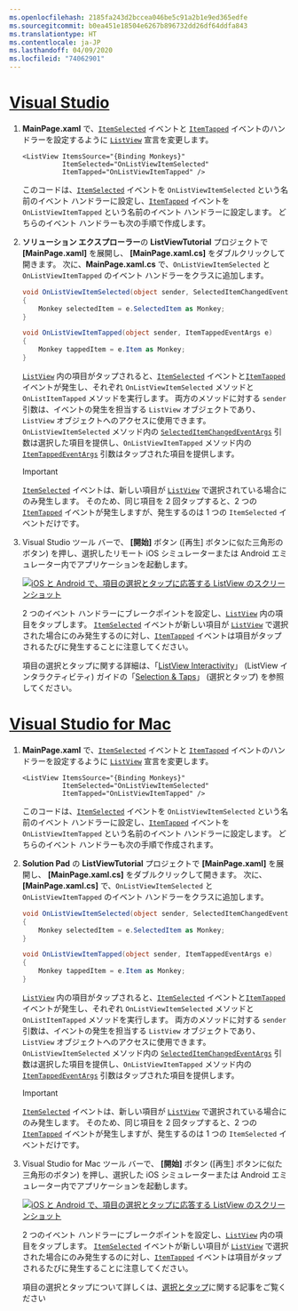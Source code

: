 ```yaml
---
ms.openlocfilehash: 2185fa243d2bccea046be5c91a2b1e9ed365edfe
ms.sourcegitcommit: b0ea451e18504e6267b896732dd26df64ddfa843
ms.translationtype: HT
ms.contentlocale: ja-JP
ms.lasthandoff: 04/09/2020
ms.locfileid: "74062901"
---
```

# <a name="visual-studio"></a>[Visual Studio](#tab/vswin)

1. **MainPage.xaml** で、[`ItemSelected`](xref:Xamarin.Forms.ListView.ItemSelected) イベントと [`ItemTapped`](xref:Xamarin.Forms.ListView.ItemTapped) イベントのハンドラーを設定するように [`ListView`](xref:Xamarin.Forms.ListView) 宣言を変更します。

    ```xaml
    <ListView ItemsSource="{Binding Monkeys}"
              ItemSelected="OnListViewItemSelected"
              ItemTapped="OnListViewItemTapped" />
    ```

    このコードは、[`ItemSelected`](xref:Xamarin.Forms.ListView.ItemSelected) イベントを `OnListViewItemSelected` という名前のイベント ハンドラーに設定し、[`ItemTapped`](xref:Xamarin.Forms.ListView.ItemTapped) イベントを `OnListViewItemTapped` という名前のイベント ハンドラーに設定します。 どちらのイベント ハンドラーも次の手順で作成します。

1. **ソリューション エクスプローラー**の **ListViewTutorial** プロジェクトで **[MainPage.xaml]** を展開し、 **[MainPage.xaml.cs]** をダブルクリックして開きます。 次に、**MainPage.xaml.cs** で、`OnListViewItemSelected` と `OnListViewItemTapped` のイベント ハンドラーをクラスに追加します。

    ```csharp
    void OnListViewItemSelected(object sender, SelectedItemChangedEventArgs e)
    {
        Monkey selectedItem = e.SelectedItem as Monkey;
    }

    void OnListViewItemTapped(object sender, ItemTappedEventArgs e)
    {
        Monkey tappedItem = e.Item as Monkey;
    }
    ```

    [`ListView`](xref:Xamarin.Forms.ListView) 内の項目がタップされると、[`ItemSelected`](xref:Xamarin.Forms.ListView.ItemSelected) イベントと[`ItemTapped`](xref:Xamarin.Forms.ListView.ItemTapped) イベントが発生し、それぞれ `OnListViewItemSelected` メソッドと `OnListItemTapped` メソッドを実行します。 両方のメソッドに対する `sender` 引数は、イベントの発生を担当する `ListView` オブジェクトであり、`ListView` オブジェクトへのアクセスに使用できます。 `OnListViewItemSelected` メソッド内の [`SelectedItemChangedEventArgs`](xref:Xamarin.Forms.SelectedItemChangedEventArgs) 引数は選択した項目を提供し、`OnListViewItemTapped` メソッド内の [`ItemTappedEventArgs`](xref:Xamarin.Forms.ItemTappedEventArgs) 引数はタップされた項目を提供します。

    > [!IMPORTANT]
    > [`ItemSelected`](xref:Xamarin.Forms.ListView.ItemSelected) イベントは、新しい項目が [`ListView`](xref:Xamarin.Forms.ListView) で選択されている場合にのみ発生します。 そのため、同じ項目を 2 回タップすると、2 つの [`ItemTapped`](xref:Xamarin.Forms.ListView.ItemTapped) イベントが発生しますが、発生するのは 1 つの `ItemSelected` イベントだけです。

1. Visual Studio ツール バーで、 **[開始]** ボタン ([再生] ボタンに似た三角形のボタン) を押し、選択したリモート iOS シミュレーターまたは Android エミュレーター内でアプリケーションを起動します。

    [![iOS と Android で、項目の選択とタップに応答する ListView のスクリーンショット](../images/item-selection.png "ListView 項目の選択")](../images/item-selection-large.png#lightbox "ListView 項目の選択")

    2 つのイベント ハンドラーにブレークポイントを設定し、[`ListView`](xref:Xamarin.Forms.ListView) 内の項目をタップします。 [`ItemSelected`](xref:Xamarin.Forms.ListView.ItemSelected) イベントが新しい項目が [`ListView`](xref:Xamarin.Forms.ListView) で選択された場合にのみ発生するのに対し、[`ItemTapped`](xref:Xamarin.Forms.ListView.ItemTapped) イベントは項目がタップされるたびに発生することに注意してください。

    項目の選択とタップに関する詳細は、「[ListView Interactivity](~/xamarin-forms/user-interface/listview/interactivity.md)」 (ListView インタラクティビティ) ガイドの「[Selection & Taps](~/xamarin-forms/user-interface/listview/interactivity.md#selection-and-taps)」 (選択とタップ) を参照してください。

# <a name="visual-studio-for-mac"></a>[Visual Studio for Mac](#tab/vsmac)

1. **MainPage.xaml** で、[`ItemSelected`](xref:Xamarin.Forms.ListView.ItemSelected) イベントと [`ItemTapped`](xref:Xamarin.Forms.ListView.ItemTapped) イベントのハンドラーを設定するように [`ListView`](xref:Xamarin.Forms.ListView) 宣言を変更します。

    ```xaml
    <ListView ItemsSource="{Binding Monkeys}"
              ItemSelected="OnListViewItemSelected"
              ItemTapped="OnListViewItemTapped" />
    ```

    このコードは、[`ItemSelected`](xref:Xamarin.Forms.ListView.ItemSelected) イベントを `OnListViewItemSelected` という名前のイベント ハンドラーに設定し、[`ItemTapped`](xref:Xamarin.Forms.ListView.ItemTapped) イベントを `OnListViewItemTapped` という名前のイベント ハンドラーに設定します。 どちらのイベント ハンドラーも次の手順で作成されます。

1. **Solution Pad** の **ListViewTutorial** プロジェクトで **[MainPage.xaml]** を展開し、 **[MainPage.xaml.cs]** をダブルクリックして開きます。 次に、 **[MainPage.xaml.cs]** で、`OnListViewItemSelected` と `OnListViewItemTapped` のイベント ハンドラーをクラスに追加します。

    ```csharp
    void OnListViewItemSelected(object sender, SelectedItemChangedEventArgs e)
    {
        Monkey selectedItem = e.SelectedItem as Monkey;
    }

    void OnListViewItemTapped(object sender, ItemTappedEventArgs e)
    {
        Monkey tappedItem = e.Item as Monkey;
    }
    ```

    [`ListView`](xref:Xamarin.Forms.ListView) 内の項目がタップされると、[`ItemSelected`](xref:Xamarin.Forms.ListView.ItemSelected) イベントと[`ItemTapped`](xref:Xamarin.Forms.ListView.ItemTapped) イベントが発生し、それぞれ `OnListViewItemSelected` メソッドと `OnListItemTapped` メソッドを実行します。 両方のメソッドに対する `sender` 引数は、イベントの発生を担当する `ListView` オブジェクトであり、`ListView` オブジェクトへのアクセスに使用できます。 `OnListViewItemSelected` メソッド内の [`SelectedItemChangedEventArgs`](xref:Xamarin.Forms.SelectedItemChangedEventArgs) 引数は選択した項目を提供し、`OnListViewItemTapped` メソッド内の [`ItemTappedEventArgs`](xref:Xamarin.Forms.ItemTappedEventArgs) 引数はタップされた項目を提供します。

    > [!IMPORTANT]
    > [`ItemSelected`](xref:Xamarin.Forms.ListView.ItemSelected) イベントは、新しい項目が [`ListView`](xref:Xamarin.Forms.ListView) で選択されている場合にのみ発生します。 そのため、同じ項目を 2 回タップすると、2 つの [`ItemTapped`](xref:Xamarin.Forms.ListView.ItemTapped) イベントが発生しますが、発生するのは 1 つの `ItemSelected` イベントだけです。

1. Visual Studio for Mac ツール バーで、 **[開始]** ボタン ([再生] ボタンに似た三角形のボタン) を押し、選択した iOS シミュレーターまたは Android エミュレーター内でアプリケーションを起動します。

    [![iOS と Android で、項目の選択とタップに応答する ListView のスクリーンショット](../images/item-selection.png "ListView 項目の選択")](../images/item-selection-large.png#lightbox "ListView 項目の選択")

    2 つのイベント ハンドラーにブレークポイントを設定し、[`ListView`](xref:Xamarin.Forms.ListView) 内の項目をタップします。 [`ItemSelected`](xref:Xamarin.Forms.ListView.ItemSelected) イベントが新しい項目が [`ListView`](xref:Xamarin.Forms.ListView) で選択された場合にのみ発生するのに対し、[`ItemTapped`](xref:Xamarin.Forms.ListView.ItemTapped) イベントは項目がタップされるたびに発生することに注意してください。

    項目の選択とタップについて詳しくは、[選択とタップ](~/xamarin-forms/user-interface/listview/interactivity.md#selection-and-taps)に関する記事をご覧ください
